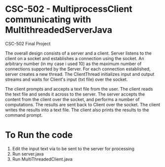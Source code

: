 # CSC-502 - MultiprocessClient communicating with MultithreadedServerJava
CSC-502 Final Project


The overall design consists of a server and a client. Server listens to the client on a socket and establishes a connection using the socket. An arbitrary number (in my case i used 10) as the maximum number of connections supported by the Server. For each connection established, server creates a new thread. The ClientThread initializes input and output streams and waits for Client's input (txt file) over the socket.

The client prompts and accepts a text file from the user. The client reads the text file and sends it across to the server. The server accepts the content from the client over the socket, and performs a number of computations. The results are sent back to Client over the socket. The client writes the results into a text file. The client also prints the results to the command prompt.


# To Run the code

1. Edit the input text via to be sent to the server for processing
2. Run server.java
3. Run MultiThreadedClient.java



 
